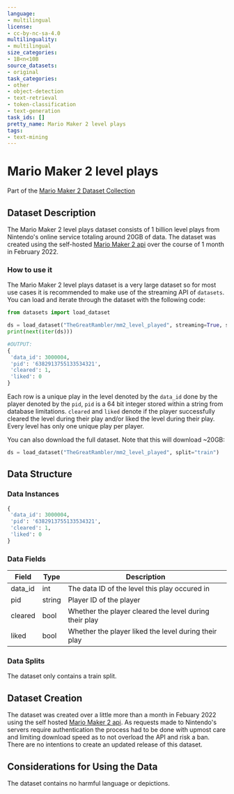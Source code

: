```yaml
---
language:
- multilingual
license:
- cc-by-nc-sa-4.0
multilinguality:
- multilingual
size_categories:
- 1B<n<10B
source_datasets:
- original
task_categories:
- other
- object-detection
- text-retrieval
- token-classification
- text-generation
task_ids: []
pretty_name: Mario Maker 2 level plays
tags:
- text-mining
---
```


# Mario Maker 2 level plays
Part of the [Mario Maker 2 Dataset Collection](https://tgrcode.com/posts/mario_maker_2_datasets)

## Dataset Description
The Mario Maker 2 level plays dataset consists of 1 billion level plays from Nintendo's online service totaling around 20GB of data. The dataset was created using the self-hosted [Mario Maker 2 api](https://tgrcode.com/posts/mario_maker_2_api) over the course of 1 month in February 2022.

### How to use it
The Mario Maker 2 level plays dataset is a very large dataset so for most use cases it is recommended to make use of the streaming API of `datasets`. You can load and iterate through the dataset with the following code:

```python
from datasets import load_dataset

ds = load_dataset("TheGreatRambler/mm2_level_played", streaming=True, split="train")
print(next(iter(ds)))

#OUTPUT:
{
 'data_id': 3000004,
 'pid': '6382913755133534321',
 'cleared': 1,
 'liked': 0
}
```
Each row is a unique play in the level denoted by the `data_id` done by the player denoted by the `pid`, `pid` is a 64 bit integer stored within a string from database limitations. `cleared` and `liked` denote if the player successfully cleared the level during their play and/or liked the level during their play. Every level has only one unique play per player.

You can also download the full dataset. Note that this will download ~20GB:
```python
ds = load_dataset("TheGreatRambler/mm2_level_played", split="train")
```

## Data Structure

### Data Instances

```python
{
 'data_id': 3000004,
 'pid': '6382913755133534321',
 'cleared': 1,
 'liked': 0
}
```

### Data Fields

|Field|Type|Description|
|---|---|---|
|data_id|int|The data ID of the level this play occured in|
|pid|string|Player ID of the player|
|cleared|bool|Whether the player cleared the level during their play|
|liked|bool|Whether the player liked the level during their play|

### Data Splits

The dataset only contains a train split.

<!-- TODO create detailed statistics -->

## Dataset Creation

The dataset was created over a little more than a month in Febuary 2022 using the self hosted [Mario Maker 2 api](https://tgrcode.com/posts/mario_maker_2_api). As requests made to Nintendo's servers require authentication the process had to be done with upmost care and limiting download speed as to not overload the API and risk a ban. There are no intentions to create an updated release of this dataset.

## Considerations for Using the Data

The dataset contains no harmful language or depictions.
